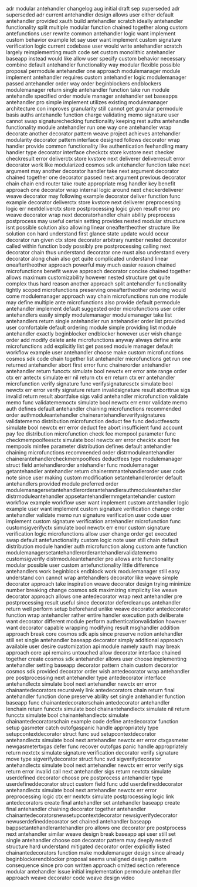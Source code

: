adr modular antehandler changelog aug initial draft sep superseded adr superseded adr current antehandler design allows user either default antehandler provided xauth build antehandler scratch ideally antehandler functionality split multiple modular function chained together along custom antefunctions user rewrite common antehandler logic want implement custom behavior example let say user want implement custom signature verification logic current codebase user would write antehandler scratch largely reimplementing much code set custom monolithic antehandler baseapp instead would like allow user specify custom behavior necessary combine default antehandler functionality way modular flexible possible proposal permodule antehandler one approach modulemanager module implement antehandler requires custom antehandler logic modulemanager passed antehandler order way order beginblockers endblockers modulemanager return single antehandler function take run module antehandle specified order module manager antehandler set baseapps antehandler pro simple implement utilizes existing modulemanager architecture con improves granularity still cannot get granular permodule basis auths antehandle function charge validating memo signature user cannot swap signaturechecking functionality keeping rest auths antehandle functionality module antehandler run one way one antehandler wrap decorate another decorator pattern weave project achieves antehandler modularity decorator pattern interface designed follows decorator wrap handler provide common functionality like authentication feehandling many handler type decorator interface checkctx store kvstore next checker checkresult error deliverctx store kvstore next deliverer deliverresult error decorator work like modularized cosmos sdk antehandler function take next argument may another decorator handler take next argument decorator chained together one decorator passed next argument previous decorator chain chain end router take route appropriate msg handler key benefit approach one decorator wrap internal logic around next checkerdeliverer weave decorator may following example decorator deliver function func example decorator deliverctx store kvstore next deliverer preprocessing logic err nextdeliverctx store postprocessing logic given result error pro weave decorator wrap next decoratorhandler chain ability preprocess postprocess may useful certain setting provides nested modular structure isnt possible solution also allowing linear oneaftertheother structure like solution con hard understand first glance state update would occur decorator run given ctx store decorator arbitrary number nested decorator called within function body possibly pre postprocessing calling next decorator chain thus understand decorator one must also understand every decorator along chain also get quite complicated understand linear oneaftertheother approach powerful may much easier reason chained microfunctions benefit weave approach decorator concise chained together allows maximum customizability however nested structure get quite complex thus hard reason another approach split antehandler functionality tightly scoped microfunctions preserving oneaftertheother ordering would come modulemanager approach way chain microfunctions run one module may define multiple ante microfunctions also provide default permodule antehandler implement default suggested order microfunctions user order antehandlers easily simply modulemanager modulemanager take list antehandlers return single antehandler run antehandler order list provided user comfortable default ordering module simple providing list module antehandler exactly beginblocker endblocker however user wish change order add modify delete ante microfunctions anyway always define ante microfunctions add explicitly list get passed module manager default workflow example user antehandler choose make custom microfunctions cosmos sdk code chain together list antehandler microfunctions get run one returned antehandler abort first error func chainerorder antehandler antehandler return funcctx simulate bool newctx err error ante range order ctx err antectx simulate err nil return ctx err return ctx err antehandler microfunction verify signature func verifysignaturesctx simulate bool newctx err error verify signature return invalidsignature result aborttrue sigs invalid return result abortfalse sigs valid antehandler microfunction validate memo func validatememoctx simulate bool newctx err error validate memo auth defines default antehandler chaining microfunctions recommended order authmoduleantehandler chainerantehandlerverifysignatures validatememo distribution microfunction deduct fee func deductfeesctx simulate bool newctx err error deduct fee abort insufficient fund account pay fee distribution microfunction check fee mempool parameter func checkmempoolfeesctx simulate bool newctx err error checktx abort fee mempools minfee parameter distribution defines default antehandler chaining microfunctions recommended order distrmoduleantehandler chainerantehandlercheckmempoolfees deductfees type modulemanager struct field antehandlerorder antehandler func modulemanager getantehandler antehandler return chainermmantehandlerorder user code note since user making custom modification setantehandlerorder default antehandlers provided module preferred order modulemanagersetantehandlerorderantehandlerauthmoduleantehandler distrmoduleantehandler appsetantehandlermmgetantehandler custom workflow example workflow user want implement custom antehandler logic example user want implement custom signature verification change order antehandler validate memo run signature verification user code user implement custom signature verification antehandler microfunction func customsigverifyctx simulate bool newctx err error custom signature verification logic microfunctions allow user change order get executed swap default antefunctionality custom logic note user still chain default distribution module handler auth microfunction along custom ante function modulemanagersetantehandlerorderantehandlervalidatememo customsigverify distrmoduleantehandler pro allows ante functionality modular possible user custom antefunctionality little difference antehandlers work beginblock endblock work modulemanager still easy understand con cannot wrap antehandlers decorator like weave simple decorator approach take inspiration weave decorator design trying minimize number breaking change cosmos sdk maximizing simplicity like weave decorator approach allows one antedecorator wrap next antehandler pre postprocessing result useful since decorator defercleanups antehandler return well perform setup beforehand unlike weave decorator antedecorator function wrap antehandler rather entire handler execution path deliberate want decorator different module perform authenticationvalidation however want decorator capable wrapping modifying result msghandler addition approach break core cosmos sdk apis since preserve notion antehandler still set single antehandler baseapp decorator simply additional approach available user desire customization api module namely xauth may break approach core api remains untouched allow decorator interface chained together create cosmos sdk antehandler allows user choose implementing antehandler setting baseapp decorator pattern chain custom decorator cosmos sdk provided decorator order wish antedecorator wrap antehandler pre postprocessing next antehandler type antedecorator interface antehandlectx simulate bool next antehandler newctx err error chainantedecorators recursively link antedecorators chain return final antehandler function done preserve ability set single antehandler function baseapp func chainantedecoratorschain antedecorator antehandler lenchain return funcctx simulate bool chainantehandlectx simulate nil return funcctx simulate bool chainantehandlectx simulate chainantedecoratorschain example code define antedecorator function setup gasmeter catch outofgaspanic handle appropriately type setupcontextdecorator struct func sud setupcontextdecorator antehandlectx simulate bool next antehandler newctx err error ctxgasmeter newgasmetertxgas defer func recover outofgas panic handle appropriately return nextctx simulate signature verification decorator verify signature move type sigverifydecorator struct func svd sigverifydecorator antehandlectx simulate bool next antehandler newctx err error verify sigs return error invalid call next antehandler sigs return nextctx simulate userdefined decorator choose pre postprocess antehandler type userdefineddecorator struct custom field func udd userdefineddecorator antehandlectx simulate bool next antehandler newctx err error preprocessing logic ctx err nextctx simulate postprocessing logic link antedecorators create final antehandler set antehandler baseapp create final antehandler chaining decorator together antehandler chainantedecoratorsnewsetupcontextdecorator newsigverifydecorator newuserdefineddecorator set chained antehandler baseapp bappsetantehandlerantehandler pro allows one decorator pre postprocess next antehandler similar weave design break baseapp api user still set single antehandler choose con decorator pattern may deeply nested structure hard understand mitigated decorator order explicitly listed chainantedecorators function make modulemanager design since already beginblockerendblocker proposal seems unaligned design pattern consequence since pro con written approach omitted section reference modular antehandler issue initial implementation permodule antehandler approach weave decorator code weave design video